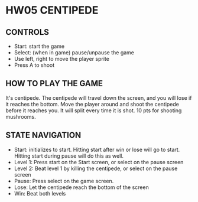 # HW05 CENTIPEDE
## CONTROLS
- Start: start the game
- Select: (when in game) pause/unpause the game
- Use left, right to move the player sprite
- Press A to shoot
## HOW TO PLAY THE GAME
It's centipede. The centipede will travel down the screen, and you will lose if it reaches the bottom. Move the player around and shoot the centipede before it reaches you. It will split every time it is shot. 10 pts for shooting mushrooms.
## STATE NAVIGATION
- Start: initializes to start. Hitting start after win or lose will go to start. Hitting start during pause will do this as well.
- Level 1: Press start on the Start screen, or select on the pause screen
- Level 2: Beat level 1 by killing the centipede, or select on the pause screen
- Pause: Press select on the game screen.
- Lose: Let the centipede reach the bottom of the screen
- Win: Beat both levels
